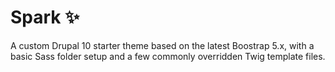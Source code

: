 # Spark ✨
A custom Drupal 10 starter theme based on the latest Boostrap 5.x, with a basic Sass folder setup and a few commonly overridden Twig template files.
